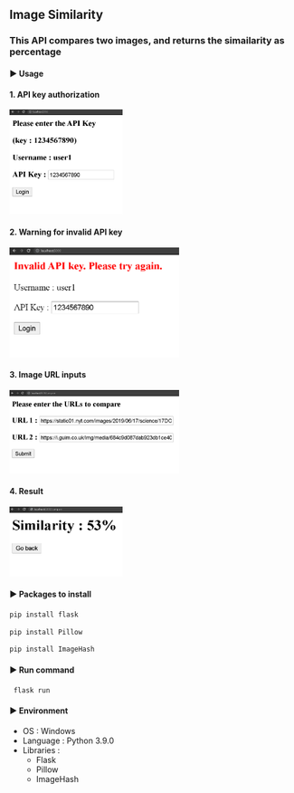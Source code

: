 ## Image Similarity

### This API compares two images, and returns the simailarity as percentage

#### ▶ Usage

#### 1. API key authorization

<img src="./usage/auth.PNG" width="200">

#### 2. Warning for invalid API key

<img src="./usage/invalid.PNG" width="300">

#### 3. Image URL inputs 

<img src="./usage/compare.PNG" width="300">

#### 4. Result

<img src="./usage/result.PNG" width="200">


#### ▶  Packages to install

```bash
pip install flask
```
```bash
pip install Pillow
```
```bash
pip install ImageHash
```



#### ▶ Run command

   ``` flask run```

#### ▶  Environment

- OS : Windows
- Language : Python 3.9.0
- Libraries :
  - Flask
  - Pillow
  - ImageHash
